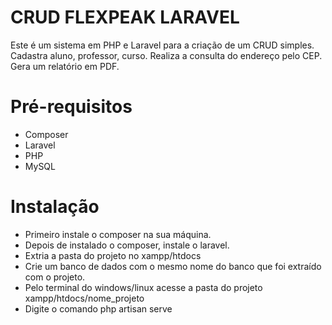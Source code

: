 # CRUD FLEXPEAK LARAVEL

Este é um sistema em PHP e Laravel para a criação de um CRUD simples. 
Cadastra aluno, professor, curso.
Realiza a consulta do endereço pelo CEP.
Gera um relatório em PDF.


# Pré-requisitos

- Composer
- Laravel
- PHP
- MySQL

# Instalação

- Primeiro instale o composer na sua máquina.
- Depois de instalado o composer, instale o laravel.
- Extria a pasta do projeto no xampp/htdocs
- Crie um banco de dados com o mesmo nome do banco que foi extraído com o projeto.
- Pelo terminal do windows/linux acesse a pasta do projeto xampp/htdocs/nome_projeto
- Digite o comando php artisan serve


